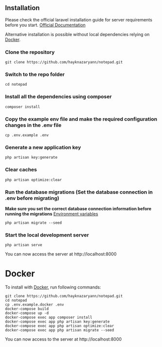 ## Installation

Please check the official laravel installation guide for server requirements before you start. [Official Documentation](https://laravel.com/docs/5.4/installation#installation)

Alternative installation is possible without local dependencies relying on [Docker](#docker).

### Clone the repository

    git clone https://github.com/hayknazaryann/notepad.git

### Switch to the repo folder

    cd notepad

### Install all the dependencies using composer

    composer install

### Copy the example env file and make the required configuration changes in the .env file

    cp .env.example .env

### Generate a new application key

    php artisan key:generate

### Clear caches

    php artisan optimize:clear


### Run the database migrations (**Set the database connection in .env before migrating**)
**Make sure you set the correct database connection information before running the migrations** [Environment variables](#environment-variables)

    php artisan migrate --seed

### Start the local development server

    php artisan serve

You can now access the server at http://localhost:8000




# Docker

To install with [Docker](https://www.docker.com), run following commands:

```
git clone https://github.com/hayknazaryann/notepad.git
cd notepad
cp .env.example.docker .env
docker-compose build
docker-compose up -d
docker-compose exec app composer install
docker-compose exec app php artisan key:generate
docker-compose exec app php artisan optimize:clear
docker-compose exec app php artisan migrate --seed
```

You can now access to the server at http://localhost:8000

